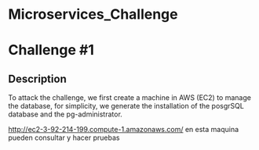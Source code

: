 # Microservices_Challenge


# Challenge #1




## Description 
To attack the challenge, we first create a machine in AWS (EC2) to manage the database, for simplicity, we generate the installation of the posgrSQL database and the pg-administrator.

http://ec2-3-92-214-199.compute-1.amazonaws.com/ en esta maquina pueden consultar y hacer pruebas 



